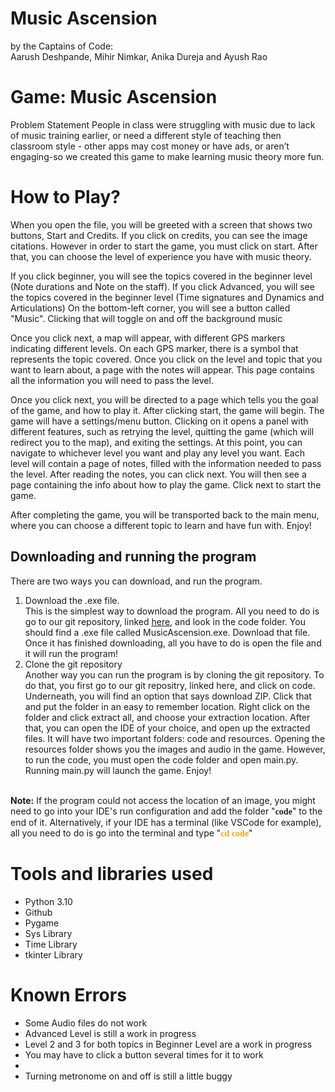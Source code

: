 # Music Ascension
by the Captains of Code: <br/>
Aarush Deshpande, Mihir Nimkar, Anika Dureja and Ayush Rao<br>
<h1>Game: Music Ascension </h1>
Problem Statement
People in class were struggling with music due to lack of music training earlier, or need a different style of teaching then classroom style - other apps may cost money or have ads, or aren’t engaging-so we created this game to make learning music theory more fun.

<h1> How to Play?</h1>
When you open the file, you will be greeted with a screen that shows two buttons, Start and Credits. If you click on credits, you can see the image citations. However in order to start the game, you must click on start. After that, you can choose the level of experience you have with music theory. 

If you click beginner, you will see the topics covered in the beginner level (Note durations and Note on the staff).
If you click Advanced, you will see the topics covered in the beginner level (Time signatures and Dynamics and Articulations)
On the bottom-left corner, you will see a button called "Music". Clicking that will toggle on and off the background music

Once you click next, a map will appear, with different GPS markers indicating different levels. On each GPS marker, there is a symbol that represents the topic covered. Once you click on the level and topic that you want to learn about, a page with the notes will appear. This page contains all the information you will need to pass the level. 

Once you click next, you will be directed to a page which tells you the goal of the game, and how to play it. After clicking start, the game will begin.
The game will have a settings/menu button. Clicking on it opens a panel with different features, such as retrying the level, quitting the game (which will redirect you to the map), and exiting the settings.
At this point, you can navigate to whichever level you want and play any level you want. Each level will contain a page of notes, filled with the information needed to pass the level. After reading the notes, you can click next. You will then see a page containing the info about how to play the game. Click next to start the game.

After completing the game, you will be transported back to the main menu, where you can choose a different topic to learn and have fun with. Enjoy!

<h2>Downloading and running the program</h2>
There are two ways you can download, and run the program.
<ol><li>Download the .exe file.<br>
This is the simplest way to download the program. All you need to do is go to our git repository, linked <a href='https://github.com/JasonGrace2282/Music-Ascension'>here</a>, and look in the code folder. You should find a .exe file called MusicAscension.exe. Download that file. Once it has finished downloading, all you have to do is open the file and it will run the program!</li>
<li>Clone the git repository<br>
Another way you can run the program is by cloning the git repository. To do that, you first go to our git repositry, linked <link href='https://github.com/JasonGrace2282/Music-Ascension'>here</link>, and click on code. Underneath, you will find an option that says download ZIP. Click that and put the folder in an easy to remember location. Right click on the folder and click extract all, and choose your extraction location. After that, you can open the IDE of your choice, and open up the extracted files. It will have two important folders: code and resources. Opening the resources folder shows you the images and audio in the game. However, to run the code, you must open the code folder and open main.py. Running main.py will launch the game. Enjoy!</li></ol>
<br><b>Note:</b> If the program could not access the location of an image, you might need to go into your IDE's run configuration and add the folder "<b style="font-family:Consolas">code</b>" to the end of it. Alternatively, if your IDE has a terminal (like VSCode for example), all you need to do is go into the terminal and type "<b style="font-family:Consolas"><a style="color:orange">cd code</a></b>"

<h1> Tools and libraries used</h1>
<ul><li>Python 3.10</li>
<li>Github</li>
<li>Pygame</li>
<li>Sys Library</li>
<li>Time Library</li>
<li>tkinter Library</li></ul>

<h1>Known Errors</h1>
<ul><li>Some Audio files do not work</li>
<li>Advanced Level is still a work in progress</li>
<li>Level 2 and 3 for both topics in Beginner Level are a work in progress</li>
<li>You may have to click a button several times for it to work<li>
<li>Turning metronome on and off is still a little buggy</li></ul>
